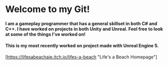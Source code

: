 # Welcome to my Git!
#### I am a gameplay programmer that has a general skillset in both C# and C++. I have worked on projects in both Unity and Unreal. Feel free to look at some of the things I've worked on!

#### This is my most recently worked on project made with Unreal Engine 5.

[https://lifesabeachaie.itch.io/lifes-a-beach "Life's a Beach Homepage"]

<!--
**parisrainey/parisrainey** is a ✨ _special_ ✨ repository because its `README.md` (this file) appears on your GitHub profile.

Here are some ideas to get you started:

- 🔭 I’m currently working on ...
- 🌱 I’m currently learning ...
- 👯 I’m looking to collaborate on ...
- 🤔 I’m looking for help with ...
- 💬 Ask me about ...
- 📫 How to reach me: ...
- 😄 Pronouns: ...
- ⚡ Fun fact: ...
-->
